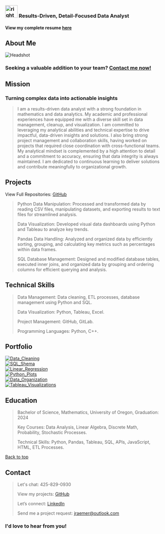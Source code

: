   <link rel="stylesheet" href="mainstyle.css">

<section id="headline">
  <h3> <img src="arrow.JPG" alt="rightarrow" width="40" /> Results-Driven, Detail-Focused Data Analyst</h3>
  </section>

#### View my complete resume <a href="Complete_Resume.pdf">here</a>

## About Me
<img src="Headshot.JPG" alt="Headshot" />

### Seeking a valuable addition to your team? <a href="#contact">Contact me now!</a>


## Mission

### Turning complex data into actionable insights
> I am a results-driven data analyst with a strong foundation in mathematics and data analytics. My academic and professional experiences have equipped me with a diverse skill set in data management, cleanup, and visualization. I am committed to leveraging my analytical abilities and technical expertise to drive impactful, data-driven insights and solutions. I also bring strong project management and collaboration skills, having worked on projects that required close coordination with cross-functional teams. My analytical mindset is complemented by a high attention to detail and a commitment to accuracy, ensuring that data integrity is always maintained. I am dedicated to continuous learning to deliver solutions and contribute meaningfully to organizational growth.

## Projects
View Full Repositories: [GitHub](https://github.com/JerricaRaemer)
>
> Python Data Manipulation: Processed and transformed data by reading CSV files, manipulating datasets, and exporting results to text files for streamlined analysis.
>
> Data Visualization: Developed visual data dashboards using Python and Tableau to analyze key trends.
>
> Pandas Data Handling: Analyzed and organized data by efficiently sorting, grouping, and calculating key metrics such as percentages within data frames.
>
> SQL Database Management: Designed and modified database tables, executed inner joins, and organized data by grouping and ordering columns for efficient querying and analysis.
>

## Technical Skills
>
> Data Management: Data cleaning, ETL processes, database management using Python and SQL.
>
> Data Visualization: Python, Tableau, Excel.
>
> Project Management: GitHub, GitLab.
>
> Programming Languages: Python, C++.
>

## Portfolio

<div class="gallery">
  <a target="_blank" href="Data_Cleaning_SQL_Python.JPG">
    <img src="Data_Cleaning_SQL_Python.JPG" alt="Data_Cleaning" />
  </a>
</div>

<div class="gallery">
  <a target="_blank" href="Data_Cleaning_SQL_Python.JPG">
    <img src="SQL_Table_Schema.JPG" alt="SQL_Shema" />
  </a>
</div>

<div class="gallery">
  <a target="_blank" href="Linear_Regression.JPG">
    <img src="Linear_Regression.JPG" alt="Linear_Regression" />
  </a>
</div>

<div class="gallery">
  <a target="_blank" href="Line_Plot_Python.JPG">
    <img src="Line_Plot_Python.JPG" alt="Python_Plots" />
  </a>
</div>

<div class="gallery">
  <a target="_blank" href="Python_Dict.JPG">
    <img src="Python_Dict.JPG" alt="Data_Organization" />
  </a>
</div>

<div class="gallery">
  <a target="_blank" href="Tableau_Music.JPG">
    <img src="Tableau_Music.JPG" alt="Tableau_Visualizations" />
  </a>
</div>

## Education
> Bachelor of Science, Mathematics, University of Oregon, Graduation: 2024
>
> Key Courses: Data Analysis, Linear Algebra, Discrete Math, Probability, Stochastic Processes.
>
> Technical Skills: Python, Pandas, Tableau, SQL, APIs, JavaScript, HTML, ETL Processes.

<a href="#headline">Back to top</a>

## Contact
> Let's chat: 425-829-0930
> 
> View my projects: [GitHub](https://github.com/JerricaRaemer)
> 
> Let’s connect: [LinkedIn](https://www.linkedin.com/in/jerrica-raemer/)
>
> Send me a project request: jraemer@outlook.com
>

<section id="contact">
  <h3>I'd love to hear from you!</h3>
  </section>
